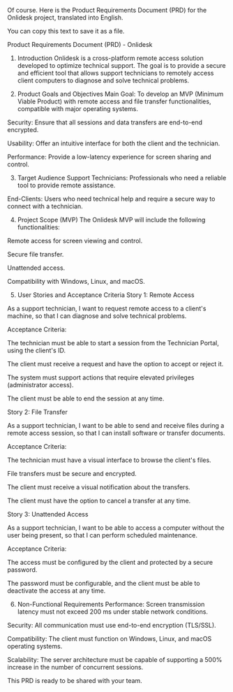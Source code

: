 Of course. Here is the Product Requirements Document (PRD) for the Onlidesk project, translated into English.

You can copy this text to save it as a file.

Product Requirements Document (PRD) - Onlidesk
1. Introduction
Onlidesk is a cross-platform remote access solution developed to optimize technical support. The goal is to provide a secure and efficient tool that allows support technicians to remotely access client computers to diagnose and solve technical problems.

2. Product Goals and Objectives
Main Goal: To develop an MVP (Minimum Viable Product) with remote access and file transfer functionalities, compatible with major operating systems.

Security: Ensure that all sessions and data transfers are end-to-end encrypted.

Usability: Offer an intuitive interface for both the client and the technician.

Performance: Provide a low-latency experience for screen sharing and control.

3. Target Audience
Support Technicians: Professionals who need a reliable tool to provide remote assistance.

End-Clients: Users who need technical help and require a secure way to connect with a technician.

4. Project Scope (MVP)
The Onlidesk MVP will include the following functionalities:

Remote access for screen viewing and control.

Secure file transfer.

Unattended access.

Compatibility with Windows, Linux, and macOS.

5. User Stories and Acceptance Criteria
Story 1: Remote Access

As a support technician, I want to request remote access to a client's machine, so that I can diagnose and solve technical problems.

Acceptance Criteria:

The technician must be able to start a session from the Technician Portal, using the client's ID.

The client must receive a request and have the option to accept or reject it.

The system must support actions that require elevated privileges (administrator access).

The client must be able to end the session at any time.

Story 2: File Transfer

As a support technician, I want to be able to send and receive files during a remote access session, so that I can install software or transfer documents.

Acceptance Criteria:

The technician must have a visual interface to browse the client's files.

File transfers must be secure and encrypted.

The client must receive a visual notification about the transfers.

The client must have the option to cancel a transfer at any time.

Story 3: Unattended Access

As a support technician, I want to be able to access a computer without the user being present, so that I can perform scheduled maintenance.

Acceptance Criteria:

The access must be configured by the client and protected by a secure password.

The password must be configurable, and the client must be able to deactivate the access at any time.

6. Non-Functional Requirements
Performance: Screen transmission latency must not exceed 200 ms under stable network conditions.

Security: All communication must use end-to-end encryption (TLS/SSL).

Compatibility: The client must function on Windows, Linux, and macOS operating systems.

Scalability: The server architecture must be capable of supporting a 500% increase in the number of concurrent sessions.

This PRD is ready to be shared with your team.